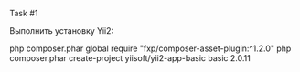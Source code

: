 Task #1

Выполнить установку Yii2:

php composer.phar global require "fxp/composer-asset-plugin:^1.2.0"
php composer.phar create-project yiisoft/yii2-app-basic basic 2.0.11



